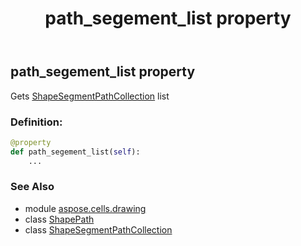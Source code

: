 ﻿---
title: path_segement_list property
second_title: Aspose.Cells for Python via .NET API References
description: 
type: docs
weight: 30
url: /aspose.cells.drawing/shapepath/path_segement_list/
is_root: false
---

## path_segement_list property


Gets [ShapeSegmentPathCollection](/cells/python-net/aspose.cells.drawing/shapesegmentpathcollection) list
### Definition:
```python
@property
def path_segement_list(self):
    ...
```

### See Also
* module [aspose.cells.drawing](../../)
* class [ShapePath](/cells/python-net/aspose.cells.drawing/shapepath)
* class [ShapeSegmentPathCollection](/cells/python-net/aspose.cells.drawing/shapesegmentpathcollection)
